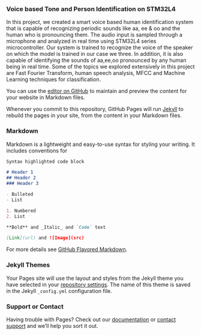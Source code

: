 ### Voice based Tone and Person Identification on STM32L4

In this project, we created a smart voice based human identification system that is capable of recognizing periodic sounds like aa, ee & oo and the human who is pronouncing them. The audio input is sampled through a microphone and analyzed in real time using STM32L4 series microcontroller. Our system is trained to recognize  the voice of the speaker on which the model is trained in our case we three. In addition, it is also capable of identifying the sounds of aa,ee,oo pronounced by any human being  in real time. Some of the topics we explored extensively in this project are Fast Fourier Transform, human speech analysis, MFCC and Machine Learning techniques for classification.




You can use the [editor on GitHub](https://github.com/KshitijSrivastava/Voice-Based-Tone-Classification-and-Person-Identification/edit/master/index.md) to maintain and preview the content for your website in Markdown files.

Whenever you commit to this repository, GitHub Pages will run [Jekyll](https://jekyllrb.com/) to rebuild the pages in your site, from the content in your Markdown files.

### Markdown

Markdown is a lightweight and easy-to-use syntax for styling your writing. It includes conventions for

```markdown
Syntax highlighted code block

# Header 1
## Header 2
### Header 3

- Bulleted
- List

1. Numbered
2. List

**Bold** and _Italic_ and `Code` text

[Link](url) and ![Image](src)
```

For more details see [GitHub Flavored Markdown](https://guides.github.com/features/mastering-markdown/).

### Jekyll Themes

Your Pages site will use the layout and styles from the Jekyll theme you have selected in your [repository settings](https://github.com/KshitijSrivastava/Voice-Based-Tone-Classification-and-Person-Identification/settings). The name of this theme is saved in the Jekyll `_config.yml` configuration file.

### Support or Contact

Having trouble with Pages? Check out our [documentation](https://help.github.com/categories/github-pages-basics/) or [contact support](https://github.com/contact) and we’ll help you sort it out.
